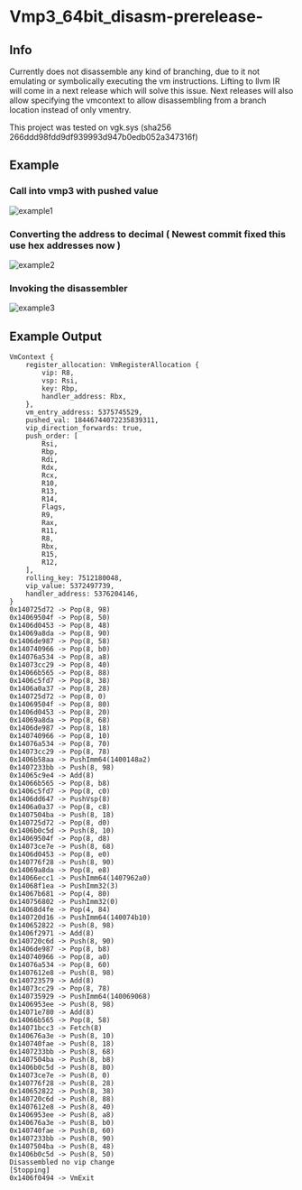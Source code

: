 # Vmp3_64bit_disasm-prerelease-

## Info

Currently does not disassemble any kind of branching, due to it not emulating or symbolically executing the vm instructions.
Lifting to llvm IR will come in a next release which will solve this issue.
Next releases will also allow specifying the vmcontext to allow disassembling from a branch location instead of only vmentry.

This project was tested on vgk.sys (sha256 266ddd98fdd9df939993d947b0edb052a347316f)

## Example

### Call into vmp3 with pushed value
![example1](https://user-images.githubusercontent.com/102005914/175548145-8cb85a51-fef4-4a4c-b11b-f8049636b590.png)

### Converting the address to decimal ( Newest commit fixed this use hex addresses now )
![example2](https://user-images.githubusercontent.com/102005914/175548162-5d352eda-c66c-481b-ac7a-1697faa23e09.png)

### Invoking the disassembler
![example3](https://user-images.githubusercontent.com/102005914/175548166-ccc3bde9-fd20-44b7-850e-5b2c07119874.png)

## Example Output
```
VmContext {
    register_allocation: VmRegisterAllocation {
        vip: R8,
        vsp: Rsi,
        key: Rbp,
        handler_address: Rbx,
    },
    vm_entry_address: 5375745529,
    pushed_val: 18446744072235839311,
    vip_direction_forwards: true,
    push_order: [
        Rsi,
        Rbp,
        Rdi,
        Rdx,
        Rcx,
        R10,
        R13,
        R14,
        Flags,
        R9,
        Rax,
        R11,
        R8,
        Rbx,
        R15,
        R12,
    ],
    rolling_key: 7512180048,
    vip_value: 5372497739,
    handler_address: 5376204146,
}
0x140725d72 -> Pop(8, 98)
0x14069504f -> Pop(8, 50)
0x1406d0453 -> Pop(8, 48)
0x14069a8da -> Pop(8, 90)
0x1406de987 -> Pop(8, 58)
0x140740966 -> Pop(8, b0)
0x14076a534 -> Pop(8, a8)
0x14073cc29 -> Pop(8, 40)
0x14066b565 -> Pop(8, 88)
0x1406c5fd7 -> Pop(8, 38)
0x1406a0a37 -> Pop(8, 28)
0x140725d72 -> Pop(8, 0)
0x14069504f -> Pop(8, 80)
0x1406d0453 -> Pop(8, 20)
0x14069a8da -> Pop(8, 68)
0x1406de987 -> Pop(8, 18)
0x140740966 -> Pop(8, 10)
0x14076a534 -> Pop(8, 70)
0x14073cc29 -> Pop(8, 78)
0x1406b58aa -> PushImm64(1400148a2)
0x1407233bb -> Push(8, 98)
0x14065c9e4 -> Add(8)
0x14066b565 -> Pop(8, b8)
0x1406c5fd7 -> Pop(8, c0)
0x1406dd647 -> PushVsp(8)
0x1406a0a37 -> Pop(8, c8)
0x1407504ba -> Push(8, 18)
0x140725d72 -> Pop(8, d0)
0x1406b0c5d -> Push(8, 10)
0x14069504f -> Pop(8, d8)
0x14073ce7e -> Push(8, 68)
0x1406d0453 -> Pop(8, e0)
0x140776f28 -> Push(8, 90)
0x14069a8da -> Pop(8, e8)
0x14066ecc1 -> PushImm64(1407962a0)
0x14068f1ea -> PushImm32(3)
0x14067b681 -> Pop(4, 80)
0x140756802 -> PushImm32(0)
0x14068d4fe -> Pop(4, 84)
0x140720d16 -> PushImm64(140074b10)
0x140652822 -> Push(8, 98)
0x1406f2971 -> Add(8)
0x140720c6d -> Push(8, 90)
0x1406de987 -> Pop(8, b8)
0x140740966 -> Pop(8, a0)
0x14076a534 -> Pop(8, 60)
0x1407612e8 -> Push(8, 98)
0x140723579 -> Add(8)
0x14073cc29 -> Pop(8, 78)
0x140735929 -> PushImm64(140069068)
0x1406953ee -> Push(8, 98)
0x14071e780 -> Add(8)
0x14066b565 -> Pop(8, 58)
0x14071bcc3 -> Fetch(8)
0x140676a3e -> Push(8, 10)
0x140740fae -> Push(8, 18)
0x1407233bb -> Push(8, 68)
0x1407504ba -> Push(8, b8)
0x1406b0c5d -> Push(8, 80)
0x14073ce7e -> Push(8, 0)
0x140776f28 -> Push(8, 28)
0x140652822 -> Push(8, 38)
0x140720c6d -> Push(8, 88)
0x1407612e8 -> Push(8, 40)
0x1406953ee -> Push(8, a8)
0x140676a3e -> Push(8, b0)
0x140740fae -> Push(8, 60)
0x1407233bb -> Push(8, 90)
0x1407504ba -> Push(8, 48)
0x1406b0c5d -> Push(8, 50)
Disassembled no vip change
[Stopping]
0x1406f0494 -> VmExit
```
